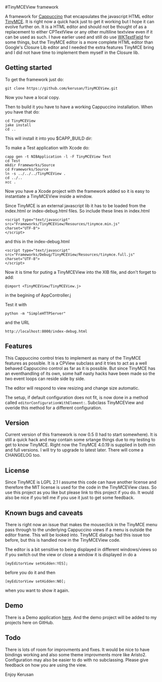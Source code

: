 #TinyMCEView framework

A framework for [Cappuccino](http://cappuccino-project.org) that encapsulates the javascript HTML editor [TinyMCE](http://www.tinymce.com). It is right now a quick hack just to get it working but I hope it can evolve further on. It is a HTML editor and should not be thought of as a replacement to either CPTextView or any other multiline textview even if it can be used as such. I have earlier used and still do use [WKTextField](https://github.com/wireload/WKTextView) for some things, but the TinyMCE editor is a more complete HTML editor than Google's Closure Lib editor and I needed the extra features TinyMCE bring and I did not have time to implement them myself in the Closure lib.

## Getting started

To get the framework just do:

    git clone https://github.com/kerusan/TinyMCEView.git

Now you have a local copy.

Then to build it you have to have a working Cappuccino installation. When you have that do:

    cd TinyMCEView
    jake install
    cd ..

This will install it into you $CAPP_BUILD dir:

To make a Test application with Xcode do:

    capp gen -t NIBApplication -l -F TinyMCEView Test
    cd Test
    mkdir Frameworks/Source
    cd Frameworks/Source
    ln -s ../../../TinyMCEView .
    cd ../..
    xcc .

Now you have a Xcode project with the framework added so it is easy to instantiate a TinyMCEView inside a window.

Since TinyMCE is an external javascript lib it has to be loaded from the index.html or index-debug.html files. So include these lines in index.html

    <script type="text/javascript"
    src="Frameworks/TinyMCEView/Resources/tinymce.min.js"
    charset="UTF-8">
    </script>

and this in the index-debug.html

    <script type="text/javascript"
    src="Frameworks/Debug/TinyMCEView/Resources/tinymce.full.js"
    charset="UTF-8">
    </script>

Now it is time for puting a TinyMCEView into the XIB file, and don't forget to add:

    @import <TinyMCEView/TinyMCEView.j>
    
in the begining of AppController.j

Test it with

    python -m "SimpleHTTPServer"
    
and the URL

    http://localhost:8000/index-debug.html
    


## Features

This Cappuccino control tries to implement as many of the TinyMCE features as possible. It is a CPView subclass and it tries to act as a well behaved Cappuccino control as far as it is possible. But since TinyMCE has an eventhandling of its own, some half nasty hacks have been made so the two event loops can reside side by side.

The editor will respond to view resizing and change size automatic.

The setup, if default configuration does not fit, is now done in a method called `editorConfigurationWithElement:`. Subclass TinyMCEView and overide this method for a different configuration.

## Version

Current version of this framework is now 0.5 (I had to start somewhere). It is still a quick hack and may contain some srtange things due to my testing to get to know TinyMCE. Right now the TinyMCE 4.0.19 is supplied in both min and full versions. I will try to upgrade to latest later. There will come a CHANGELOG too.

## License

Since TinyMCE is LGPL 2.1 I assume this code can have another license and therefore the MIT license is used for the code in the TinyMCEView class. So use this project as you like but please link to this project if you do. It would also be nice if you tell me if you use it just to get some feedback.

## Known bugs and caveats

There is right now an issue that makes the mouseclick in the TinyMCE menu pass through to the underlying Cappuccino views if a menu is outside the editor frame. This will be looked into. TinyMCE dialogs had this issue too before, but this is handled now in the TinyMCEView code.

The editor is a bit sensitive to being displayed in different windows/views so if you switch out the view or close a window it is displayed in do a

    [myEditorView setHidden:YES];

before you do it and then

    [myEditorView setHidden:NO];

when you want to show it again.

## Demo

There is a Demo application [here](http://www.kerusan.org/Cappuccino/resources/TestMCE/Test/index-debug.html). And the demo project will be added to my projects here on GitHub.

## Todo

There is lots of room for improvments and fixes. It would be nice to have bindings working and also some theme improvments more like Aristo2. Configuration may also be easier to do with no subclassing. Please give feedback on how you are using the view.


Enjoy
Kerusan
